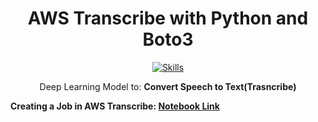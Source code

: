 <div align="center">
<h1>AWS Transcribe with Python and Boto3</h1>

[![Skills](https://devicons.dev.br/icons?icon=Python,AWS&theme=dark)](https://devicons.dev.br/)

<p>Deep Learning Model to: <b>Convert Speech to Text(Trasncribe)</br><p>
</div>

<p>Creating a Job in AWS Transcribe: <a href="./aws-transcribe.ipynb">Notebook Link</a></p>